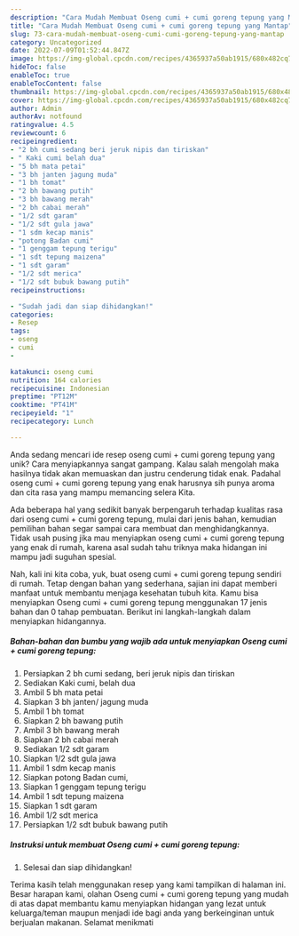 ```yaml
---
description: "Cara Mudah Membuat Oseng cumi + cumi goreng tepung yang Mantap"
title: "Cara Mudah Membuat Oseng cumi + cumi goreng tepung yang Mantap"
slug: 73-cara-mudah-membuat-oseng-cumi-cumi-goreng-tepung-yang-mantap
category: Uncategorized
date: 2022-07-09T01:52:44.847Z
image: https://img-global.cpcdn.com/recipes/4365937a50ab1915/680x482cq70/oseng-cumi-cumi-goreng-tepung-foto-resep-utama.jpg
hideToc: false
enableToc: true
enableTocContent: false
thumbnail: https://img-global.cpcdn.com/recipes/4365937a50ab1915/680x482cq70/oseng-cumi-cumi-goreng-tepung-foto-resep-utama.jpg
cover: https://img-global.cpcdn.com/recipes/4365937a50ab1915/680x482cq70/oseng-cumi-cumi-goreng-tepung-foto-resep-utama.jpg
author: Admin
authorAv: notfound
ratingvalue: 4.5
reviewcount: 6
recipeingredient:
- "2 bh cumi sedang beri jeruk nipis dan tiriskan"
- " Kaki cumi belah dua"
- "5 bh mata petai"
- "3 bh janten jagung muda"
- "1 bh tomat"
- "2 bh bawang putih"
- "3 bh bawang merah"
- "2 bh cabai merah"
- "1/2 sdt garam"
- "1/2 sdt gula jawa"
- "1 sdm kecap manis"
- "potong Badan cumi"
- "1 genggam tepung terigu"
- "1 sdt tepung maizena"
- "1 sdt garam"
- "1/2 sdt merica"
- "1/2 sdt bubuk bawang putih"
recipeinstructions:

- "Sudah jadi dan siap dihidangkan!"
categories:
- Resep
tags:
- oseng
- cumi
- 

katakunci: oseng cumi  
nutrition: 164 calories
recipecuisine: Indonesian
preptime: "PT12M"
cooktime: "PT41M"
recipeyield: "1"
recipecategory: Lunch

---
```





Anda sedang mencari ide resep oseng cumi + cumi goreng tepung yang unik? Cara menyiapkannya sangat gampang. Kalau salah mengolah maka hasilnya tidak akan memuaskan dan justru cenderung tidak enak. Padahal oseng cumi + cumi goreng tepung yang enak harusnya sih punya aroma dan cita rasa yang mampu memancing selera Kita.







Ada beberapa hal yang sedikit banyak berpengaruh terhadap kualitas rasa dari oseng cumi + cumi goreng tepung, mulai dari jenis bahan, kemudian pemilihan bahan segar sampai cara membuat dan menghidangkannya. Tidak usah pusing jika mau menyiapkan oseng cumi + cumi goreng tepung yang enak di rumah, karena asal sudah tahu triknya maka hidangan ini mampu jadi suguhan spesial.






Nah, kali ini kita coba, yuk, buat oseng cumi + cumi goreng tepung sendiri di rumah. Tetap dengan bahan yang sederhana, sajian ini dapat memberi manfaat untuk membantu menjaga kesehatan tubuh kita. Kamu bisa menyiapkan Oseng cumi + cumi goreng tepung menggunakan 17 jenis bahan dan 0 tahap pembuatan. Berikut ini langkah-langkah dalam menyiapkan hidangannya.

<!--inarticleads1-->

##### Bahan-bahan dan bumbu yang wajib ada untuk menyiapkan Oseng cumi + cumi goreng tepung:

1. Persiapkan 2 bh cumi sedang, beri jeruk nipis dan tiriskan
1. Sediakan  Kaki cumi, belah dua
1. Ambil 5 bh mata petai
1. Siapkan 3 bh janten/ jagung muda
1. Ambil 1 bh tomat
1. Siapkan 2 bh bawang putih
1. Ambil 3 bh bawang merah
1. Siapkan 2 bh cabai merah
1. Sediakan 1/2 sdt garam
1. Siapkan 1/2 sdt gula jawa
1. Ambil 1 sdm kecap manis
1. Siapkan potong Badan cumi,
1. Siapkan 1 genggam tepung terigu
1. Ambil 1 sdt tepung maizena
1. Siapkan 1 sdt garam
1. Ambil 1/2 sdt merica
1. Persiapkan 1/2 sdt bubuk bawang putih




<!--inarticleads2-->

##### Instruksi untuk membuat Oseng cumi + cumi goreng tepung:


1. Selesai dan siap dihidangkan!



Terima kasih telah menggunakan resep yang kami tampilkan di halaman ini. Besar harapan kami, olahan Oseng cumi + cumi goreng tepung yang mudah di atas dapat membantu kamu menyiapkan hidangan yang lezat untuk keluarga/teman maupun menjadi ide bagi anda yang berkeinginan untuk berjualan makanan. Selamat menikmati
